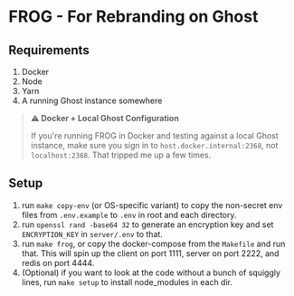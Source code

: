 # FROG - For Rebranding on Ghost

## Requirements
1. Docker
2. Node
3. Yarn
4. A running Ghost instance somewhere

> **⚠️ Docker + Local Ghost Configuration**
>
> If you're running FROG in Docker and testing against a local Ghost instance, make sure you sign in to `host.docker.internal:2368`, not `localhost:2368`. That tripped me up a few times.


## Setup
1. run `make copy-env` (or OS-specific variant) to copy the non-secret env files from `.env.example` to `.env` in root and each directory.
2. run `openssl rand -base64 32` to generate an encryption key and set `ENCRYPTION_KEY` in `server/.env` to that.
3. run `make frog`, or copy the docker-compose from the `Makefile` and run that. This will spin up the client on port 1111, server on port 2222, and redis on port 4444.
4. (Optional) if you want to look at the code without a bunch of squiggly lines, run `make setup` to install node_modules in each dir.